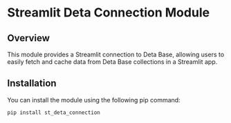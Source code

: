 # Streamlit Deta Connection Module

## Overview

This module provides a Streamlit connection to Deta Base, allowing users to easily fetch and cache data from Deta Base collections in a Streamlit app.

## Installation

You can install the module using the following pip command:

```bash
pip install st_deta_connection
